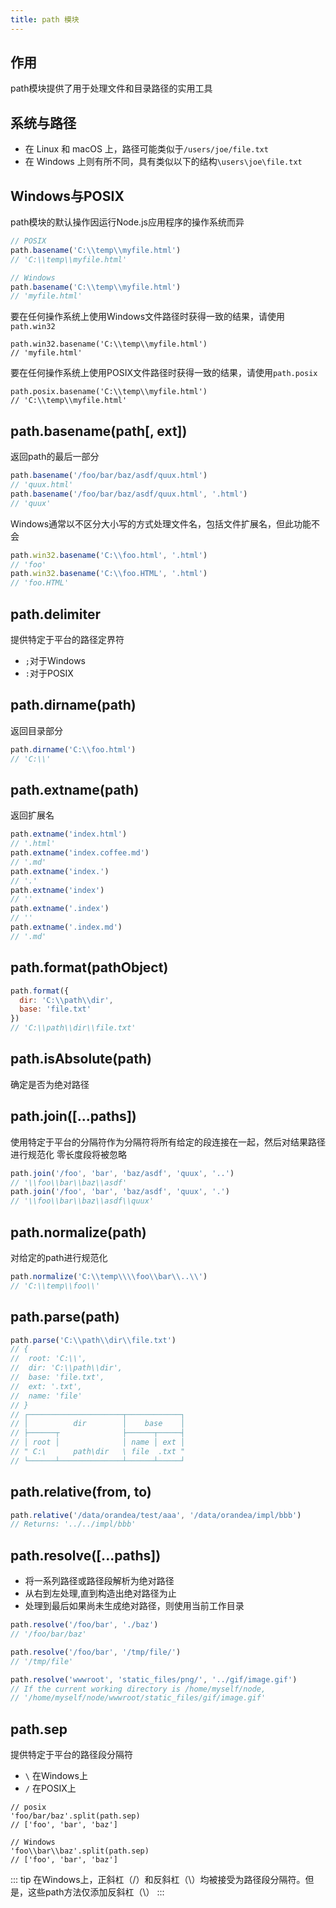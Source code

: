 ```yaml
---
title: path 模块
---
```


## 作用

path模块提供了用于处理文件和目录路径的实用工具

## 系统与路径

- 在 Linux 和 macOS 上，路径可能类似于`/users/joe/file.txt`
- 在 Windows 上则有所不同，具有类似以下的结构`\users\joe\file.txt`

## Windows与POSIX

path模块的默认操作因运行Node.js应用程序的操作系统而异

```javascript
// POSIX
path.basename('C:\\temp\\myfile.html')
// 'C:\\temp\\myfile.html'
```

```javascript
// Windows
path.basename('C:\\temp\\myfile.html')
// 'myfile.html'
```

要在任何操作系统上使用Windows文件路径时获得一致的结果，请使用`path.win32`

```
path.win32.basename('C:\\temp\\myfile.html')
// 'myfile.html'
```

要在任何操作系统上使用POSIX文件路径时获得一致的结果，请使用`path.posix`

```
path.posix.basename('C:\\temp\\myfile.html')
// 'C:\\temp\\myfile.html'
```

## path.basename(path[, ext])

返回path的最后一部分

```javascript
path.basename('/foo/bar/baz/asdf/quux.html')
// 'quux.html'
path.basename('/foo/bar/baz/asdf/quux.html', '.html')
// 'quux'
```

Windows通常以不区分大小写的方式处理文件名，包括文件扩展名，但此功能不会

```javascript
path.win32.basename('C:\\foo.html', '.html')
// 'foo'
path.win32.basename('C:\\foo.HTML', '.html')
// 'foo.HTML'
```

## path.delimiter

提供特定于平台的路径定界符

- `;`对于Windows
- `:`对于POSIX

## path.dirname(path)

返回目录部分

```javascript
path.dirname('C:\\foo.html')
// 'C:\\'
```

## path.extname(path)

返回扩展名

```javascript
path.extname('index.html')
// '.html'
path.extname('index.coffee.md')
// '.md'
path.extname('index.')
// '.'
path.extname('index')
// ''
path.extname('.index')
// ''
path.extname('.index.md')
// '.md'
```

## path.format(pathObject)

```javascript
path.format({
  dir: 'C:\\path\\dir',
  base: 'file.txt'
})
// 'C:\\path\\dir\\file.txt'
```

## path.isAbsolute(path)

确定是否为绝对路径

## path.join([...paths])

使用特定于平台的分隔符作为分隔符将所有给定的段连接在一起，然后对结果路径进行规范化
零长度段将被忽略

```javascript
path.join('/foo', 'bar', 'baz/asdf', 'quux', '..')
// '\\foo\\bar\\baz\\asdf'
path.join('/foo', 'bar', 'baz/asdf', 'quux', '.')
// '\\foo\\bar\\baz\\asdf\\quux'
```

## path.normalize(path)

对给定的path进行规范化

```javascript
path.normalize('C:\\temp\\\\foo\\bar\\..\\')
// 'C:\\temp\\foo\\'
```

## path.parse(path)

```javascript
path.parse('C:\\path\\dir\\file.txt')
// {
//  root: 'C:\\',
//  dir: 'C:\\path\\dir',
//  base: 'file.txt',
//  ext: '.txt',
//  name: 'file'
// }
// ┌─────────────────────┬────────────┐
// │          dir        │    base    │
// ├──────┬              ├──────┬─────┤
// │ root │              │ name │ ext │
// " C:\      path\dir   \ file  .txt "
// └──────┴──────────────┴──────┴─────┘
```

## path.relative(from, to)

```javascript
path.relative('/data/orandea/test/aaa', '/data/orandea/impl/bbb')
// Returns: '../../impl/bbb'
```

## path.resolve([...paths])

- 将一系列路径或路径段解析为绝对路径
- 从右到左处理,直到构造出绝对路径为止
- 处理到最后如果尚未生成绝对路径，则使用当前工作目录

```javascript
path.resolve('/foo/bar', './baz')
// '/foo/bar/baz'

path.resolve('/foo/bar', '/tmp/file/')
// '/tmp/file'

path.resolve('wwwroot', 'static_files/png/', '../gif/image.gif')
// If the current working directory is /home/myself/node,
// '/home/myself/node/wwwroot/static_files/gif/image.gif'
```

## path.sep

提供特定于平台的路径段分隔符

- `\` 在Windows上
- `/` 在POSIX上

```
// posix
'foo/bar/baz'.split(path.sep)
// ['foo', 'bar', 'baz']

// Windows
'foo\\bar\\baz'.split(path.sep)
// ['foo', 'bar', 'baz']
```

::: tip
在Windows上，正斜杠（/）和反斜杠（\）均被接受为路径段分隔符。但是，这些path方法仅添加反斜杠（\）
:::

